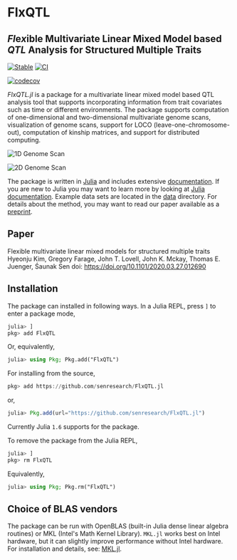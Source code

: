 # FlxQTL

## *Fl*e*x*ible Multivariate Linear Mixed Model based *QTL* Analysis for Structured Multiple Traits

[![Stable](https://img.shields.io/badge/docs-stable-blue.svg)](https://senresearch.github.io/FlxQTL.jl/stable)
[![CI](https://github.com/senresearch/FlxQTL.jl/actions/workflows/ci.yml/badge.svg)](https://github.com/senresearch/FlxQTL.jl/actions/workflows/ci.yml)
<!-- [![Build Status](https://travis-ci.com/senresearch/FlxQTL.jl.svg?branch=master)](https://travis-ci.com/github/senresearch/FlxQTL.jl)
[![Build Status](https://ci.appveyor.com/api/projects/status/github/senresearch/FlxQTL.jl?svg=true)](https://ci.appveyor.com/project/sens/flxqtl-jl) -->
[![codecov](https://codecov.io/gh/senresearch/FlxQTL.jl/branch/master/graph/badge.svg)](https://codecov.io/gh/senresearch/FlxQTL.jl)
<!-- [![codecov](https://codecov.io/gh/hkim89/FlxQTL.jl/branch/master/graph/badge.svg?token=wNYkIkfRx1)](https://codecov.io/gh/hkim89/FlxQTL.jl) -->

*FlxQTL.jl* is a package for a multivariate linear mixed model based
QTL analysis tool that supports incorporating information from trait
covariates such as time or different environments.  The package
supports computation of one-dimensional and two-dimensional
multivariate genome scans, visualization of genome scans, support for
LOCO (leave-one-chromosome-out), computation of kinship matrices, and
support for distributed computing.

![1D Genome Scan](image/ex1.png)

![2D Genome Scan](image/ex2.jpg)

The package is written in [Julia](https://www.julialang.org) and
includes extensive
[documentation](https://senresearch.github.io/FlxQTL.jl/stable).  If you
are new to Julia you may want to learn more by looking at [Julia
documentation](https://julialang.org).  Example data sets are located
in the [data](https://github.com/senresearch/FlxQTL.jl/tree/master/data)
directory.  For details about the method, you may want to read our
paper available as a
[preprint](https://doi.org/10.1101/2020.03.27.012690).




## Paper

Flexible multivariate linear mixed models for structured multiple
traits
Hyeonju Kim, Gregory Farage, John T. Lovell, John K. Mckay, Thomas
E. Juenger, Śaunak Sen
doi: https://doi.org/10.1101/2020.03.27.012690

## Installation

The package can installed in following ways.
In a Julia REPL, press `]` to enter a package mode,

```julia
julia> ]
pkg> add FlxQTL
```

Or, equivalently,

```julia
julia> using Pkg; Pkg.add("FlxQTL")
```

For installing from the source,
```julia
pkg> add https://github.com/senresearch/FlxQTL.jl
```
or,

```julia
julia> Pkg.add(url="https://github.com/senresearch/FlxQTL.jl")
```

Currently Julia `1.6` supports for the package.


To remove the package from the Julia REPL,

```julia
julia> ]
pkg> rm FlxQTL
```
Equivalently,

```julia
julia> using Pkg; Pkg.rm("FlxQTL")
```

## Choice of BLAS vendors

The package can be run with OpenBLAS (built-in Julia dense linear
algebra routines) or MKL (Intel's Math Kernel Library).  `MKL.jl`
works best on Intel hardware, but it can slightly improve performance
without Intel hardware.  For installation and details,
see: [MKL.jl](https://github.com/JuliaComputing/MKL.jl).
